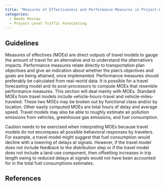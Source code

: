 ```yaml
---
title: "Measures of Effectiveness and Performance Measures in Project-Level Traffic Forecasting"
categories:
  - Needs Review
  - Project Level Traffic Forecasting
---
```


Guidelines
----------

Measures of effectives (MOEs) are direct outputs of travel models to gauge the amount of travel for an alternative and to understand the alternative’s impacts. Performance measures relate directly to transportation plan objectives and give an indication about whether the plan’s objectives and goals are being attained, once implemented. Performance measures should preferably be calculated from real-world data. It is possible for a travel forecasting model and its post-processors to compute MOEs that resemble performance measures. This section will deal mainly with MOEs.
Standard MOEs from travel models include vehicle-hours-travel and vehicle-miles-traveled. These two MOEs may be broken out by functional class and/or by location. Other easily computed MOEs are total hours of delay and average speed. Travel models may also be able to roughly estimate air pollution emissions from vehicles, greenhouse gas emissions, and fuel consumption.

Caution needs to be exercised when interpreting MOEs because travel models do not encompass all possible behavioral responses by travelers. For example, a travel model might suggest that fuel consumption would decline with a lowering of delays at signals. However, if the travel model does not include feedback to the distribution step or if the travel model does not include a land-use component, then offsetting increases in trip length owing to reduced delays at signals would not have been accounted for in the total fuel consumptions estimates.

References
----------
